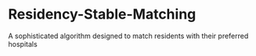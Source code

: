 # Residency-Stable-Matching
A sophisticated algorithm designed to match residents with their preferred hospitals
